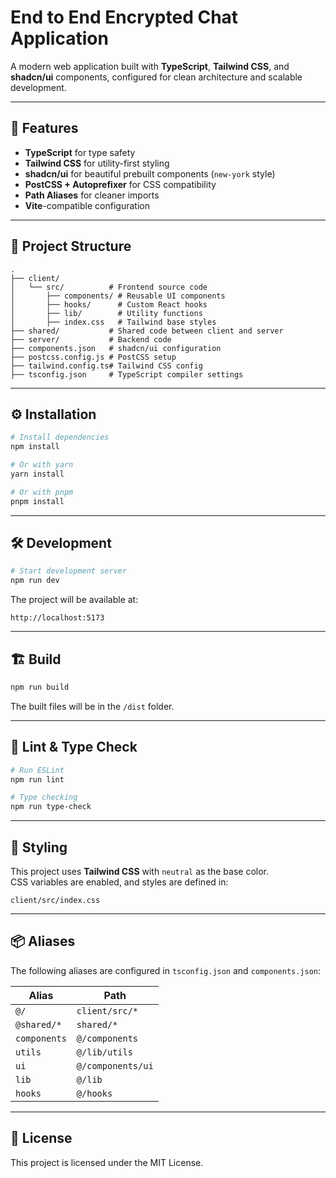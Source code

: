 # End to End Encrypted Chat Application 

A modern web application built with **TypeScript**, **Tailwind CSS**, and **shadcn/ui** components, configured for clean architecture and scalable development.

---

## 🚀 Features

- **TypeScript** for type safety
- **Tailwind CSS** for utility-first styling
- **shadcn/ui** for beautiful prebuilt components (`new-york` style)
- **PostCSS + Autoprefixer** for CSS compatibility
- **Path Aliases** for cleaner imports
- **Vite**-compatible configuration

---

## 📂 Project Structure

```
.
├── client/
│   └── src/          # Frontend source code
│       ├── components/ # Reusable UI components
│       ├── hooks/      # Custom React hooks
│       ├── lib/        # Utility functions
│       ├── index.css   # Tailwind base styles
├── shared/           # Shared code between client and server
├── server/           # Backend code
├── components.json   # shadcn/ui configuration
├── postcss.config.js # PostCSS setup
├── tailwind.config.ts# Tailwind CSS config
├── tsconfig.json     # TypeScript compiler settings
```

---

## ⚙️ Installation

```bash
# Install dependencies
npm install

# Or with yarn
yarn install

# Or with pnpm
pnpm install
```

---

## 🛠 Development

```bash
# Start development server
npm run dev
```

The project will be available at:

```
http://localhost:5173
```

---

## 🏗 Build

```bash
npm run build
```

The built files will be in the `/dist` folder.

---

## 🧪 Lint & Type Check

```bash
# Run ESLint
npm run lint

# Type checking
npm run type-check
```

---

## 🎨 Styling

This project uses **Tailwind CSS** with `neutral` as the base color.  
CSS variables are enabled, and styles are defined in:

```
client/src/index.css
```

---

## 📦 Aliases

The following aliases are configured in `tsconfig.json` and `components.json`:

| Alias        | Path                  |
|--------------|-----------------------|
| `@/`         | `client/src/*`        |
| `@shared/*`  | `shared/*`             |
| `components` | `@/components`        |
| `utils`      | `@/lib/utils`         |
| `ui`         | `@/components/ui`     |
| `lib`        | `@/lib`               |
| `hooks`      | `@/hooks`              |

---

## 📜 License

This project is licensed under the MIT License.
